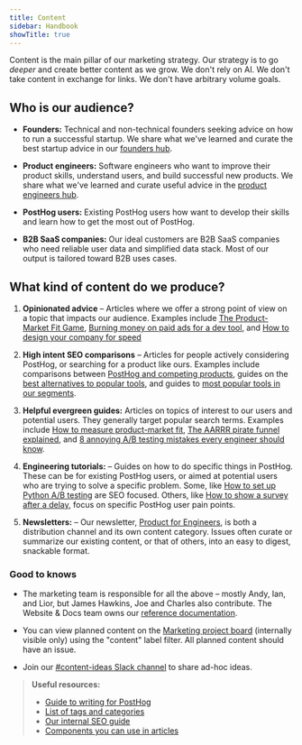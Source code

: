 ```yaml
---
title: Content
sidebar: Handbook
showTitle: true
---
```


Content is the main pillar of our marketing strategy. Our strategy is to go _deeper_ and create better content as we grow. We don't rely on AI. We don't take content in exchange for links. We don't have arbitrary volume goals.

## Who is our audience?

- **Founders:** Technical and non-technical founders seeking advice on how to run a successful startup. We share what we've learned and curate the best startup advice in our [founders hub](/founders).

- **Product engineers:** Software engineers who want to improve their product skills, understand users, and build successful new products. We share what we've learned and curate useful advice in the [product engineers hub](/product-engineers).

- **PostHog users:** Existing PostHog users how want to develop their skills and learn how to get the most out of PostHog.

- **B2B SaaS companies:** Our ideal customers are B2B SaaS companies who need reliable user data and simplified data stack. Most of our output is tailored toward B2B uses cases.

## What kind of content do we produce?

1. **Opinionated advice** – Articles where we offer a strong point of view on a topic that impacts our audience. Examples include [The Product-Market Fit Game](/founders/product-market-fit-game), [Burning money on paid ads for a dev tool](/founders/dev-marketing-paid-ads), and [How to design your company for speed](https://newsletter.posthog.com/p/how-to-design-your-company-for-speed) 


2. **High intent SEO comparisons** – Articles for people actively considering PostHog, or searching for a product like ours. Examples include comparisons between [PostHog and competing products](/blog/tags/comparisons), guides on the [best alternatives to popular tools](/blog/best-heap-alternatives), and guides to [most popular tools in our segments](/blog/best-open-source-ab-testing-tools).

3. **Helpful evergreen guides:** Articles on topics of interest to our users and potential users. They generally target popular search terms. Examples include [How to measure product-market fit](/founders/measure-product-market-fit), [The AARRR pirate funnel explained](/product-engineers/aarrr-pirate-funnel), and [8 annoying A/B testing mistakes every engineer should know](/product-engineers/ab-testing-mistakes).

4. **Engineering tutorials:** – Guides on how to do specific things in PostHog. These can be for existing PostHog users, or aimed at potential users who are trying to solve a specific problem. Some, like [How to set up Python A/B testing](/tutorials/python-ab-testing) are SEO focused. Others, like [How to show a survey after a delay](/tutorials/delayed-survey), focus on specific PostHog user pain points.

5. **Newsletters:** – Our newsletter, [Product for Engineers](https://newsletter.posthog.com), is both a distribution channel and its own content category. Issues often curate or summarize our existing content, or that of others, into an easy to digest, snackable format. 

### Good to knows

- The marketing team is responsible for all the above – mostly Andy, Ian, and Lior, but James Hawkins, Joe and Charles also contribute. The Website & Docs team owns our [reference documentation](/docs). 

- You can view planned content on the [Marketing project board](https://github.com/orgs/PostHog/projects/8?card_filter_query=label%3Acontent) (internally visible only) using the "content" label filter. All planned content should have an issue.

- Join our [#content-ideas Slack channel](https://posthog.slack.com/archives/C015CRUQR7Y) to share ad-hoc ideas.

> **Useful resources:**
> - [Guide to writing for PostHog](/handbook/growth/marketing/writing-for-posthog)
> - [List of tags and categories](/handbook/growth/marketing/tags-and-categories)
> - [Our internal SEO guide](/handbook/growth/marketing/seo-guide)
> - [Components you can use in articles](/handbook/growth/marketing/components)
